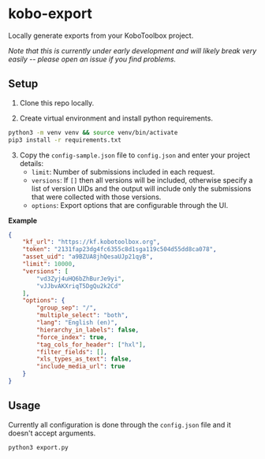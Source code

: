 # kobo-export

Locally generate exports from your KoboToolbox project.

_Note that this is currently under early development and will likely break very easily -- please open an issue if you find problems._

## Setup

1. Clone this repo locally.

2. Create virtual environment and install python requirements.

```bash
python3 -m venv venv && source venv/bin/activate
pip3 install -r requirements.txt
```

3. Copy the `config-sample.json` file to `config.json` and enter your project details:
    - `limit`: Number of submissions included in each request.
    - `versions`: If `[]` then all versions will be included, otherwise specify a list of version UIDs and the output will include only the submissions that were collected with those versions.
    - `options`: Export options that are configurable through the UI.

**Example**

```json
{
    "kf_url": "https://kf.kobotoolbox.org",
    "token": "2131fap23dg4fc6355c8d1sga119c504d55dd8ca078",
    "asset_uid": "a9BZUA8jhQesaUJp21qyB",
    "limit": 10000,
    "versions": [
        "vd3Zyj4uHQ6bZhBurJe9yi",
        "vJJbvAKXriqT5DgQu2k2Cd"
    ],
    "options": {
        "group_sep": "/",
        "multiple_select": "both",
        "lang": "English (en)",
        "hierarchy_in_labels": false,
        "force_index": true,
        "tag_cols_for_header": ["hxl"],
        "filter_fields": [],
        "xls_types_as_text": false,
        "include_media_url": true
    }
}
```

## Usage

Currently all configuration is done through the `config.json` file and it doesn't accept arguments.

```bash
python3 export.py
```